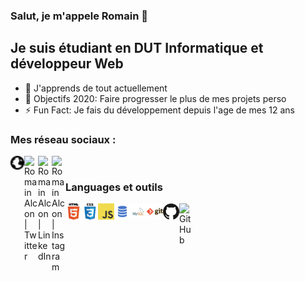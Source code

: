### Salut, je m'appele Romain 👋

## Je suis étudiant en DUT Informatique et développeur Web
- 🌱 J'apprends de tout actuellement 
- 🥅 Objectifs 2020: Faire progresser le plus de mes projets perso
- ⚡ Fun Fact: Je fais du développement depuis l'age de mes 12 ans

### Mes réseau sociaux :
[<img align="left" alt="romainalcon.me" width="22px" src="https://raw.githubusercontent.com/iconic/open-iconic/master/svg/globe.svg" />][website]
[<img align="left" alt="Romain Alcon | Twitter" width="22px" src="https://cdn.jsdelivr.net/npm/simple-icons@v3/icons/twitter.svg" />][twitter]
[<img align="left" alt="Romain Alcon | LinkedIn" width="22px" src="https://cdn.jsdelivr.net/npm/simple-icons@v3/icons/linkedin.svg" />][linkedin]
[<img align="left" alt="Romain Alcon | Instagram" width="22px" src="https://cdn.jsdelivr.net/npm/simple-icons@v3/icons/instagram.svg" />][instagram]

<br />

### Languages et outils
<img align="left" alt="HTML5" width="26px" src="https://raw.githubusercontent.com/github/explore/80688e429a7d4ef2fca1e82350fe8e3517d3494d/topics/html/html.png" />
<img align="left" alt="CSS3" width="26px" src="https://raw.githubusercontent.com/github/explore/80688e429a7d4ef2fca1e82350fe8e3517d3494d/topics/css/css.png" />
<img align="left" alt="JavaScript" width="26px" src="https://raw.githubusercontent.com/github/explore/80688e429a7d4ef2fca1e82350fe8e3517d3494d/topics/javascript/javascript.png" />
<img align="left" alt="SQL" width="26px" src="https://raw.githubusercontent.com/github/explore/80688e429a7d4ef2fca1e82350fe8e3517d3494d/topics/sql/sql.png" />
<img align="left" alt="MySQL" width="26px" src="https://raw.githubusercontent.com/github/explore/80688e429a7d4ef2fca1e82350fe8e3517d3494d/topics/mysql/mysql.png" />
<img align="left" alt="Git" width="26px" src="https://raw.githubusercontent.com/github/explore/80688e429a7d4ef2fca1e82350fe8e3517d3494d/topics/git/git.png" />
<img align="left" alt="GitHub" width="26px" src="https://raw.githubusercontent.com/github/explore/78df643247d429f6cc873026c0622819ad797942/topics/github/github.png" />
<img align="left" alt="GitHub" width="26px" src="https://upload.wikimedia.org/wikipedia/commons/thumb/2/27/PHP-logo.svg/800px-PHP-logo.svg.png" />

[website]: https://romainalcon.me
[twitter]: https://twitter.com/romain_alcon
[instagram]: https://www.instagram.com/romain.alcon/
[linkedin]: https://www.linkedin.com/in/romain-alcon/
